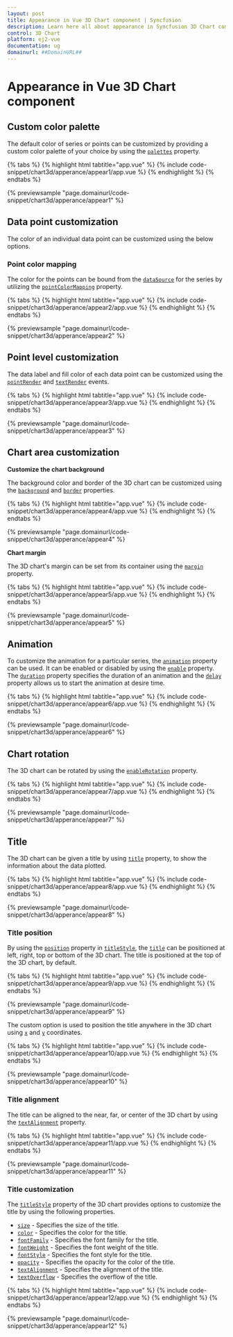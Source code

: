 ```yaml
---
layout: post
title: Appearance in Vue 3D Chart component | Syncfusion
description: Learn here all about appearance in Syncfusion 3D Chart component of Syncfusion Essential JS 2 and more.
control: 3D Chart
platform: ej2-vue
documentation: ug
domainurl: ##DomainURL##
---
```


# Appearance in Vue 3D Chart component

## Custom color palette

The default color of series or points can be customized by providing a custom color palette of your choice by using the [`palettes`](https://ej2.syncfusion.com/vue/documentation/api/chart3d/chart3DModel/#palettes) property.

{% tabs %}
{% highlight html tabtitle="app.vue" %}
{% include code-snippet/chart3d/apperance/appear1/app.vue %}
{% endhighlight %}
{% endtabs %}
        
{% previewsample "page.domainurl/code-snippet/chart3d/apperance/appear1" %}

## Data point customization

The color of an individual data point can be customized using the below options.

### Point color mapping

The color for the points can be bound from the [`dataSource`](https://ej2.syncfusion.com/vue/documentation/api/chart3d/series3D/#datasource) for the series by utilizing the [`pointColorMapping`](https://ej2.syncfusion.com/vue/documentation/api/chart3d/series3D/#pointcolormapping) property.

{% tabs %}
{% highlight html tabtitle="app.vue" %}
{% include code-snippet/chart3d/apperance/appear2/app.vue %}
{% endhighlight %}
{% endtabs %}
        
{% previewsample "page.domainurl/code-snippet/chart3d/apperance/appear2" %}

## Point level customization

The data label and fill color of each data point can be customized using the [`pointRender`](https://ej2.syncfusion.com/vue/documentation/api/chart3d/i3DPointRenderEventArgs/) and [`textRender`](https://ej2.syncfusion.com/vue/documentation/api/chart3d/i3DTextRenderEventArgs/) events.

{% tabs %}
{% highlight html tabtitle="app.vue" %}
{% include code-snippet/chart3d/apperance/appear3/app.vue %}
{% endhighlight %}
{% endtabs %}
        
{% previewsample "page.domainurl/code-snippet/chart3d/apperance/appear3" %}

<!-- markdownlint-disable MD036 -->

## Chart area customization

<!-- markdownlint-disable MD036 -->

**Customize the chart background**

The background color and border of the 3D chart can be customized using the [`background`](https://ej2.syncfusion.com/vue/documentation/api/chart3d/chart3DModel/#background) and [`border`](https://ej2.syncfusion.com/vue/documentation/api/chart3d/chart3DModel/#border) properties.

{% tabs %}
{% highlight html tabtitle="app.vue" %}
{% include code-snippet/chart3d/apperance/appear4/app.vue %}
{% endhighlight %}
{% endtabs %}
        
{% previewsample "page.domainurl/code-snippet/chart3d/apperance/appear4" %}

**Chart margin**

The 3D chart's margin can be set from its container using the [`margin`](https://ej2.syncfusion.com/vue/documentation/api/chart3d/chart3DModel/#margin) property.

{% tabs %}
{% highlight html tabtitle="app.vue" %}
{% include code-snippet/chart3d/apperance/appear5/app.vue %}
{% endhighlight %}
{% endtabs %}
        
{% previewsample "page.domainurl/code-snippet/chart3d/apperance/appear5" %}

## Animation

To customize the animation for a particular series, the [`animation`](https://ej2.syncfusion.com/vue/documentation/api/chart3d/series3D/#animation) property can be used. It can be enabled or disabled by using the [`enable`](https://ej2.syncfusion.com/vue/documentation/api/chart3d/animationModel/#enable) property. The [`duration`](https://ej2.syncfusion.com/vue/documentation/api/chart3d/animationModel/#duration) property specifies the duration of an animation and the [`delay`](https://ej2.syncfusion.com/vue/documentation/api/chart3d/animationModel/#delay) property allows us to start the animation at desire time.

{% tabs %}
{% highlight html tabtitle="app.vue" %}
{% include code-snippet/chart3d/apperance/appear6/app.vue %}
{% endhighlight %}
{% endtabs %}
        
{% previewsample "page.domainurl/code-snippet/chart3d/apperance/appear6" %}

## Chart rotation

The 3D chart can be rotated by using the [`enableRotation`](https://ej2.syncfusion.com/vue/documentation/api/chart3d/chart3DModel/#enablerotation) property.

{% tabs %}
{% highlight html tabtitle="app.vue" %}
{% include code-snippet/chart3d/apperance/appear7/app.vue %}
{% endhighlight %}
{% endtabs %}
        
{% previewsample "page.domainurl/code-snippet/chart3d/apperance/appear7" %}

## Title

The 3D chart can be given a title by using [`title`](https://ej2.syncfusion.com/vue/documentation/api/chart3d/chart3DModel/#title) property, to show the information about the data plotted.

{% tabs %}
{% highlight html tabtitle="app.vue" %}
{% include code-snippet/chart3d/apperance/appear8/app.vue %}
{% endhighlight %}
{% endtabs %}
        
{% previewsample "page.domainurl/code-snippet/chart3d/apperance/appear8" %}

### Title position

By using the [`position`](https://ej2.syncfusion.com/vue/documentation/api/chart3d/titleSettingsModel/#position) property in [`titleStyle`](https://ej2.syncfusion.com/vue/documentation/api/chart3d/chart3DModel/#titlestyle), the [`title`](https://ej2.syncfusion.com/vue/documentation/api/chart3d/chart3DModel/#title) can be positioned at left, right, top or bottom of the 3D chart. The title is positioned at the top of the 3D chart, by default.

{% tabs %}
{% highlight html tabtitle="app.vue" %}
{% include code-snippet/chart3d/apperance/appear9/app.vue %}
{% endhighlight %}
{% endtabs %}
        
{% previewsample "page.domainurl/code-snippet/chart3d/apperance/appear9" %}

The custom option is used to position the title anywhere in the 3D chart using [`x`](https://ej2.syncfusion.com/vue/documentation/api/chart3d/titleSettingsModel/#x) and [`y`](https://ej2.syncfusion.com/vue/documentation/api/chart3d/titleSettingsModel/#y) coordinates.

{% tabs %}
{% highlight html tabtitle="app.vue" %}
{% include code-snippet/chart3d/apperance/appear10/app.vue %}
{% endhighlight %}
{% endtabs %}
        
{% previewsample "page.domainurl/code-snippet/chart3d/apperance/appear10" %}

### Title alignment

The title can be aligned to the near, far, or center of the 3D chart by using the [`textAlignment`](https://ej2.syncfusion.com/vue/documentation/api/chart3d/titleSettingsModel/#textalignment) property.

{% tabs %}
{% highlight html tabtitle="app.vue" %}
{% include code-snippet/chart3d/apperance/appear11/app.vue %}
{% endhighlight %}
{% endtabs %}
        
{% previewsample "page.domainurl/code-snippet/chart3d/apperance/appear11" %}

### Title customization

The [`titleStyle`](https://ej2.syncfusion.com/vue/documentation/api/chart3d/chart3DModel/#titlestyle) property of the 3D chart provides options to customize the title by using the following properties.

* [`size`](https://ej2.syncfusion.com/vue/documentation/api/chart3d/titleSettingsModel/#size) - Specifies the size of the title.
* [`color`](https://ej2.syncfusion.com/vue/documentation/api/chart3d/titleSettingsModel/#color) - Specifies the color for the title. 
* [`fontFamily`](https://ej2.syncfusion.com/vue/documentation/api/chart3d/titleSettingsModel/#fontfamily) - Specifies the font family for the title.
* [`fontWeight`](https://ej2.syncfusion.com/vue/documentation/api/chart3d/titleSettingsModel/#fontweight) - Specifies the font weight of the title.
* [`fontStyle`](https://ej2.syncfusion.com/vue/documentation/api/chart3d/titleSettingsModel/#fontstyle) - Specifies the font style for the title.
* [`opacity`](https://ej2.syncfusion.com/vue/documentation/api/chart3d/titleSettingsModel/#opacity) - Specifies the opacity for the color of the title.
* [`textAlignment`](https://ej2.syncfusion.com/vue/documentation/api/chart3d/titleSettingsModel/#textalignment) - Specifies the alignment of the title.
* [`textOverflow`](https://ej2.syncfusion.com/vue/documentation/api/chart3d/titleSettingsModel/#textoverflow) - Specifies the overflow of the title.

{% tabs %}
{% highlight html tabtitle="app.vue" %}
{% include code-snippet/chart3d/apperance/appear12/app.vue %}
{% endhighlight %}
{% endtabs %}
        
{% previewsample "page.domainurl/code-snippet/chart3d/apperance/appear12" %}